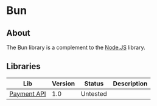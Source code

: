 # Bun

## About

The Bun library is a complement to the [Node.JS](../Node.JS/) library.

## Libraries

| Lib                          | Version | Status   | Description |
| ---------------------------- | ------- | -------- | ----------- |
| [Payment API](PaymentAPI.ts) | 1.0     | Untested |             |
